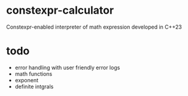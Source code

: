 # constexpr-calculator
Constexpr-enabled interpreter of math expression developed in C++23

# todo
- error handling with user friendly error logs
- math functions
- exponent
- definite intgrals

